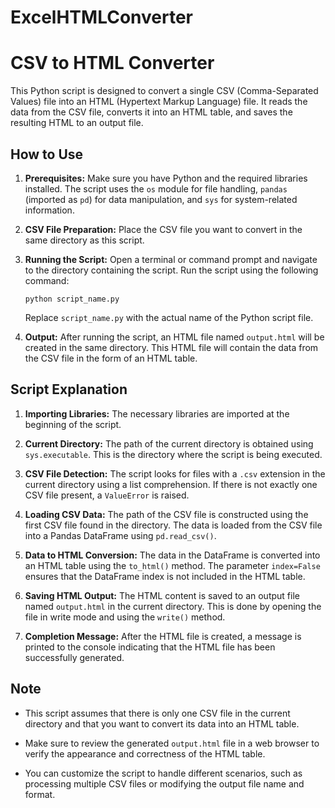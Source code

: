 # ExcelHTMLConverter
# CSV to HTML Converter

This Python script is designed to convert a single CSV (Comma-Separated Values) file into an HTML (Hypertext Markup Language) file. It reads the data from the CSV file, converts it into an HTML table, and saves the resulting HTML to an output file.

## How to Use

1. **Prerequisites:** Make sure you have Python and the required libraries installed. The script uses the `os` module for file handling, `pandas` (imported as `pd`) for data manipulation, and `sys` for system-related information.

2. **CSV File Preparation:** Place the CSV file you want to convert in the same directory as this script.

3. **Running the Script:** Open a terminal or command prompt and navigate to the directory containing the script. Run the script using the following command:

    ```
    python script_name.py
    ```

    Replace `script_name.py` with the actual name of the Python script file.

4. **Output:** After running the script, an HTML file named `output.html` will be created in the same directory. This HTML file will contain the data from the CSV file in the form of an HTML table.

## Script Explanation

1. **Importing Libraries:** The necessary libraries are imported at the beginning of the script.

2. **Current Directory:** The path of the current directory is obtained using `sys.executable`. This is the directory where the script is being executed.

3. **CSV File Detection:** The script looks for files with a `.csv` extension in the current directory using a list comprehension. If there is not exactly one CSV file present, a `ValueError` is raised.

4. **Loading CSV Data:** The path of the CSV file is constructed using the first CSV file found in the directory. The data is loaded from the CSV file into a Pandas DataFrame using `pd.read_csv()`.

5. **Data to HTML Conversion:** The data in the DataFrame is converted into an HTML table using the `to_html()` method. The parameter `index=False` ensures that the DataFrame index is not included in the HTML table.

6. **Saving HTML Output:** The HTML content is saved to an output file named `output.html` in the current directory. This is done by opening the file in write mode and using the `write()` method.

7. **Completion Message:** After the HTML file is created, a message is printed to the console indicating that the HTML file has been successfully generated.

## Note

- This script assumes that there is only one CSV file in the current directory and that you want to convert its data into an HTML table.

- Make sure to review the generated `output.html` file in a web browser to verify the appearance and correctness of the HTML table.

- You can customize the script to handle different scenarios, such as processing multiple CSV files or modifying the output file name and format.
